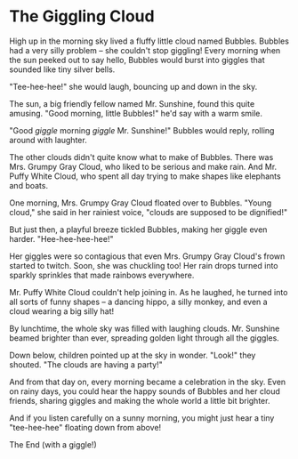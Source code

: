 # The Giggling Cloud

High up in the morning sky lived a fluffy little cloud named Bubbles. Bubbles had a very silly problem – she couldn't stop giggling! Every morning when the sun peeked out to say hello, Bubbles would burst into giggles that sounded like tiny silver bells.

"Tee-hee-hee!" she would laugh, bouncing up and down in the sky.

The sun, a big friendly fellow named Mr. Sunshine, found this quite amusing. "Good morning, little Bubbles!" he'd say with a warm smile.

"Good _giggle_ morning _giggle_ Mr. Sunshine!" Bubbles would reply, rolling around with laughter.

The other clouds didn't quite know what to make of Bubbles. There was Mrs. Grumpy Gray Cloud, who liked to be serious and make rain. And Mr. Puffy White Cloud, who spent all day trying to make shapes like elephants and boats.

One morning, Mrs. Grumpy Gray Cloud floated over to Bubbles. "Young cloud," she said in her rainiest voice, "clouds are supposed to be dignified!"

But just then, a playful breeze tickled Bubbles, making her giggle even harder. "Hee-hee-hee-hee!"

Her giggles were so contagious that even Mrs. Grumpy Gray Cloud's frown started to twitch. Soon, she was chuckling too! Her rain drops turned into sparkly sprinkles that made rainbows everywhere.

Mr. Puffy White Cloud couldn't help joining in. As he laughed, he turned into all sorts of funny shapes – a dancing hippo, a silly monkey, and even a cloud wearing a big silly hat!

By lunchtime, the whole sky was filled with laughing clouds. Mr. Sunshine beamed brighter than ever, spreading golden light through all the giggles.

Down below, children pointed up at the sky in wonder. "Look!" they shouted. "The clouds are having a party!"

And from that day on, every morning became a celebration in the sky. Even on rainy days, you could hear the happy sounds of Bubbles and her cloud friends, sharing giggles and making the whole world a little bit brighter.

And if you listen carefully on a sunny morning, you might just hear a tiny "tee-hee-hee" floating down from above!

The End (with a giggle!)

